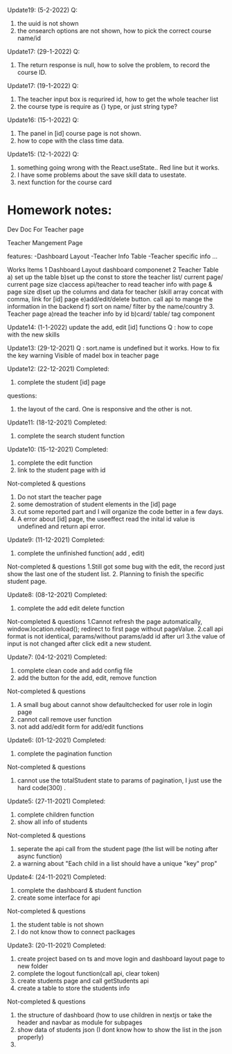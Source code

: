 Update19: (5-2-2022)
Q:

1. the uuid is not shown
2. the onsearch options are not shown, how to pick the correct course name/id




Update17: (29-1-2022)
Q:

1. The return response is null, how to solve the problem, to record the course ID.



Update17: (19-1-2022)
Q:

1. The teacher input box is requrired id, how to get the whole teacher list
2. the course type is require as {} type, or just string type?

Update16: (15-1-2022)
Q:

1. The panel in [id] course page is not shown.
2. how to cope with the class time data.

Update15: (12-1-2022)
Q:

1. something going wrong with the React.useState.. Red line but it works.
2. I have some problems about the save skill data to usestate.
3. next function for the course card

# Homework notes:

Dev Doc For Teacher page

Teacher Mangement Page

features:
-Dashboard Layout
-Teacher Info Table
-Teacher specific info
...

Works Items
1 Dashboard Layout
dashboard componenet
2 Teacher Table
a) set up the table
b)set up the const to store the teacher list/ current page/ current page size
c)access api/teacher to read teacher info with page & page size
d)set up the columns and data for teacher (skill array concat with comma, link for [id] page
e)add/edit/delete button. call api to mange the information in the backend
f) sort on name/ filter by the name/country 3. Teacher page
a)read the teacher info by id
b)card/ table/ tag component

Update14: (1-1-2022)
update the add, edit [id] functions
Q : how to cope with the new skills

Update13: (29-12-2021)
Q : sort.name is undefined but it works.
How to fix the key warning
Visible of madel box in teacher page

Update12: (22-12-2021)
Completed:

1. complete the student [id] page

questions:

1. the layout of the card. One is responsive and the other is not.

Update11: (18-12-2021)
Completed:

1. complete the search student function

Update10: (15-12-2021)
Completed:

1. complete the edit function
2. link to the student page with id

Not-completed & questions

1. Do not start the teacher page
2. some demostration of student elements in the [id] page
3. cut some reported part and I will organize the code better in a few days.
4. A error about [id] page, the useeffect read the inital id value is undefined and return api error.

Update9: (11-12-2021)
Completed:

1. complete the unfinished function( add , edit)

Not-completed & questions
1.Still got some bug with the edit, the record just show the last one of the student list. 2. Planning to finish the specific student page.

Update8: (08-12-2021)
Completed:

1. complete the add edit delete function

Not-completed & questions
1.Cannot refresh the page automatically, window.location.reload(); redirect to first page without pageValue.
2.call api format is not identical, params/without params/add id after url
3.the value of input is not changed after click edit a new student.

Update7: (04-12-2021)
Completed:

1. complete clean code and add config file
2. add the button for the add, edit, remove function

Not-completed & questions

1. A small bug about cannot show defaultchecked for user role in login page
2. cannot call remove user function
3. not add add/edit form for add/edit functions

Update6: (01-12-2021)
Completed:

1. complete the pagination function

Not-completed & questions

1. cannot use the totalStudent state to params of pagination, I just use the hard code(300) .

Update5: (27-11-2021)
Completed:

1. complete children function
2. show all info of students

Not-completed & questions

1. seperate the api call from the student page (the list will be noting after async function)
2. a warning about "Each child in a list should have a unique "key" prop"

Update4: (24-11-2021)
Completed:

1. complete the dashboard & student function
2. create some interface for api

Not-completed & questions

1. the student table is not shown
2. I do not know thow to connect paclkages

Update3: (20-11-2021)
Completed:

1. create project based on ts and move login and dashboard layout page to new folder
2. complete the logout function(call api, clear token)
3. create students page and call getStudents api
4. create a table to store the students info

Not-completed & questions

1. the structure of dashboard (how to use children in nextjs or take the header and navbar as module for subpages
2. show data of students json (I dont know how to show the list in the json properly)
3.
